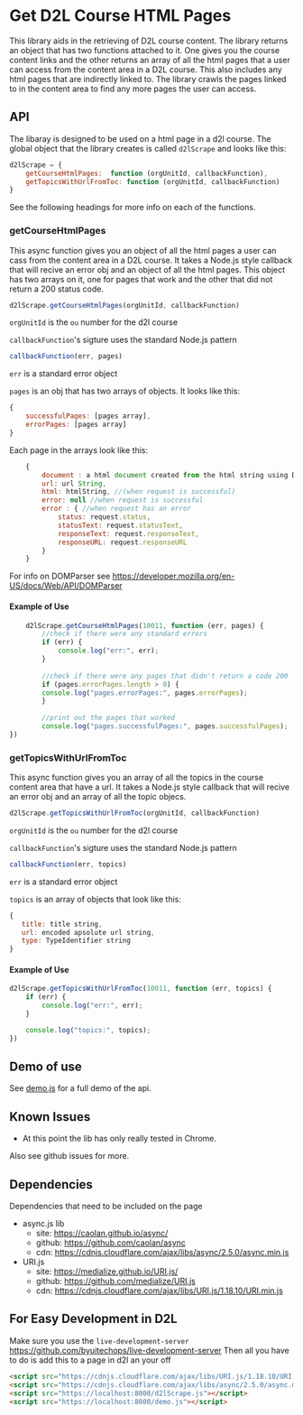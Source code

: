 # Get D2L Course HTML Pages

This library aids in the retrieving of D2L course content. The library returns an object that has two functions attached to it. One gives you the course content links and the other returns an array of all the html pages that a user can access from the content area in a D2L course. This also includes any html pages that are indirectly linked to. The library crawls the pages linked to in the content area to find any more pages the user can access.

## API
The libaray is designed to be used on a html page in a d2l course. The global object that the library creates is called `d2lScrape` and looks like this:
```javascript
d2lScrape = {
    getCourseHtmlPages:  function (orgUnitId, callbackFunction),
    getTopicsWithUrlFromToc: function (orgUnitId, callbackFunction)
}

```

See the following headings for more info on each of the functions.

### getCourseHtmlPages
This async function gives you an object of all the html pages a user can cass from the content area in a D2L course.
It takes a Node.js style callback that will recive an error obj and an object of all the html pages. This object has two arrays on it, one for pages that work and the other that did not return a 200 status code.

```javascript
d2lScrape.getCourseHtmlPages(orgUnitId, callbackFunction)
```

`orgUnitId` is the `ou` number for the d2l course

`callbackFunction`'s sigture uses the standard Node.js pattern

```javascript
callbackFunction(err, pages)
```

`err` is a standard error object

`pages` is an obj that has two arrays of objects. It looks like this:
 
```javascript
{
    successfulPages: [pages array],
    errorPages: [pages array]
}
```
Each page in the arrays look like this:

```javascript
    {
        document : a html document created from the html string using DOMParser //(when request is successful),
        url: url String,
        html: htmlString, //(when request is successful)
        error: null //when request is successful
        error : { //when request has an error
            status: request.status,
            statusText: request.statusText,
            responseText: request.responseText,
            responseURL: request.responseURL
        }
    }

```
For info on DOMParser see https://developer.mozilla.org/en-US/docs/Web/API/DOMParser



#### Example of Use
```javascript
    d2lScrape.getCourseHtmlPages(10011, function (err, pages) {
        //check if there were any standard errors
        if (err) {
            console.log("err:", err);
        }
        
        //check if there were any pages that didn't return a code 200 
        if (pages.errorPages.length > 0) {
        console.log("pages.errorPages:", pages.errorPages);
        }
        
        //print out the pages that worked
        console.log("pages.successfulPages:", pages.successfulPages);
})
```


### getTopicsWithUrlFromToc
This async function gives you an array of all the topics in the course content area that have a url.
It takes a Node.js style callback that will recive an error obj and an array of all the topic objecs.

```javascript
d2lScrape.getTopicsWithUrlFromToc(orgUnitId, callbackFunction)
```

`orgUnitId` is the `ou` number for the d2l course

`callbackFunction`'s sigture uses the standard Node.js pattern


```javascript
callbackFunction(err, topics)
```

`err` is a standard error object

`topics` is an array of objects that look like this:
 
```javascript
{
   title: title string,
   url: encoded apsolute url string,
   type: TypeIdentifier string
}
```

#### Example of Use
```javascript
d2lScrape.getTopicsWithUrlFromToc(10011, function (err, topics) {
    if (err) {
        console.log("err:", err);
    }

    console.log("topics:", topics);
})
```
## Demo of use
See [demo.js](./demo.js) for a full demo of the api.

## Known Issues
- At this point the lib has only really tested in Chrome.

Also see github issues for more.

## Dependencies

Dependencies that need to be included on the page
- async.js lib 
   - site: https://caolan.github.io/async/
   - github: https://github.com/caolan/async
   - cdn: https://cdnjs.cloudflare.com/ajax/libs/async/2.5.0/async.min.js
- URI.js
    - site: https://medialize.github.io/URI.js/
    - github: https://github.com/medialize/URI.js
    - cdn: https://cdnjs.cloudflare.com/ajax/libs/URI.js/1.18.10/URI.min.js
    
## For Easy Development in D2L 

Make sure you use the `live-development-server` https://github.com/byuitechops/live-development-server
Then all you have to do is add this to a page in d2l an your off
```html
<script src="https://cdnjs.cloudflare.com/ajax/libs/URI.js/1.18.10/URI.min.js"></script>
<script src="https://cdnjs.cloudflare.com/ajax/libs/async/2.5.0/async.min.js"></script>
<script src="https://localhost:8000/d2lScrape.js"></script>
<script src="https://localhost:8000/demo.js"></script>

```
